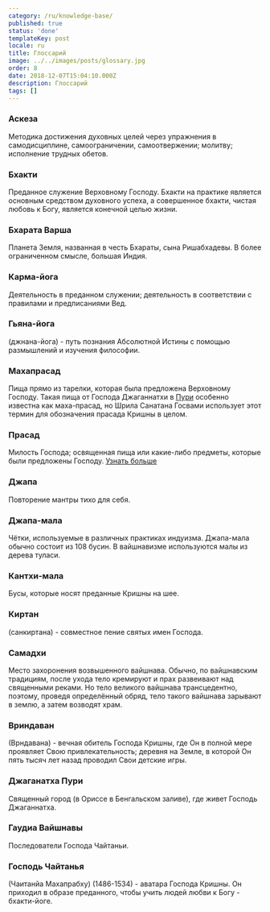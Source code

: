 ```yaml
---
category: /ru/knowledge-base/
published: true
status: 'done'
templateKey: post
locale: ru
title: Глоссарий
image: ../../images/posts/glossary.jpg
order: 8
date: 2018-12-07T15:04:10.000Z
description: Глоссарий
tags: []
---
```


### Аскеза

Методика достижения духовных целей через упражнения в самодисциплине, самоограничении, самоотвержении; молитву; исполнение трудных обетов.

### Бхакти

Преданное служение Верховному Господу. Бхакти на практике является основным средством духовного успеха, а совершенное бхакти, чистая любовь к Богу, является конечной целью жизни.

### Бхарата Варша

Планета Земля, названная в честь Бхараты, сына Ришабхадевы. В более ограниченном смысле, большая Индия.

### Карма-йога

Деятельность в преданном служении; деятельность в соответствии с правилами и предписаниями Вед.

### Гьяна-йога

(джнана-йога) - путь познания Абсолютной Истины с помощью размышлений и изучения философии.

### Махапрасад

Пища прямо из тарелки, которая была предложена Верховному Господу. Такая пища от Господа Джаганнатхи в [Пури](#джаганатха-пури) особенно известна как маха-прасад, но Шрила Санатана Госвами использует этот термин для обозначения прасада Кришны в целом.

### Прасад

Милость Господа; освященная пища или какие-либо предметы, которые были предложены Господу. [Узнать больше](/ru/prasad)

### Джапа

Повторение мантры тихо для себя.

### Джапа-мала

Чётки, используемые в различных практиках индуизма. Джапа-мала обычно состоит из 108 бусин. В вайшнавизме используются малы из дерева туласи.

### Кантхи-мала

Бусы, которые носят преданные Кришны на шее.

### Киртан

(санкиртана) - совместное пение святых имен Господа.

### Самадхи

Место захоронения возвышенного вайшнава. Обычно, по вайшнавским традициям, после ухода тело кремируют и прах развеивают над священными реками. Но тело великого вайшнава трансцедентно, поэтому, проведя определённый обряд, тело такого вайшнава зарывают в землю, а затем возводят храм.

### Вриндаван

(Врндавана) - вечная обитель Господа Кришны, где Он в полной мере проявляет Свою привлекательность; деревня на Земле, в которой Он пять тысяч лет назад проводил Свои детские игры.  

### Джаганатха Пури

Священный город (в Ориссе в Бенгальском заливе), где живет Господь Джаганнатха.

### Гаудиа Вайшнавы

Последователи Господа Чайтаньи.

### Господь Чайтанья

(Чаитанйа Махапрабху) (1486-1534) - аватара Господа Кришны. Он приходил в образе преданного, чтобы учить людей любви к Богу - бхакти-йоге.
